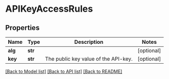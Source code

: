 # APIKeyAccessRules

## Properties
Name | Type | Description | Notes
------------ | ------------- | ------------- | -------------
**alg** | **str** |  | [optional] 
**key** | **str** | The public key value of the API-key. | [optional] 

[[Back to Model list]](../README.md#documentation-for-models) [[Back to API list]](../README.md#documentation-for-api-endpoints) [[Back to README]](../README.md)


